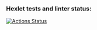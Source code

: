 ### Hexlet tests and linter status:
[![Actions Status](https://github.com/DaniilKornilov/java-project-72/actions/workflows/hexlet-check.yml/badge.svg)](https://github.com/DaniilKornilov/java-project-72/actions)